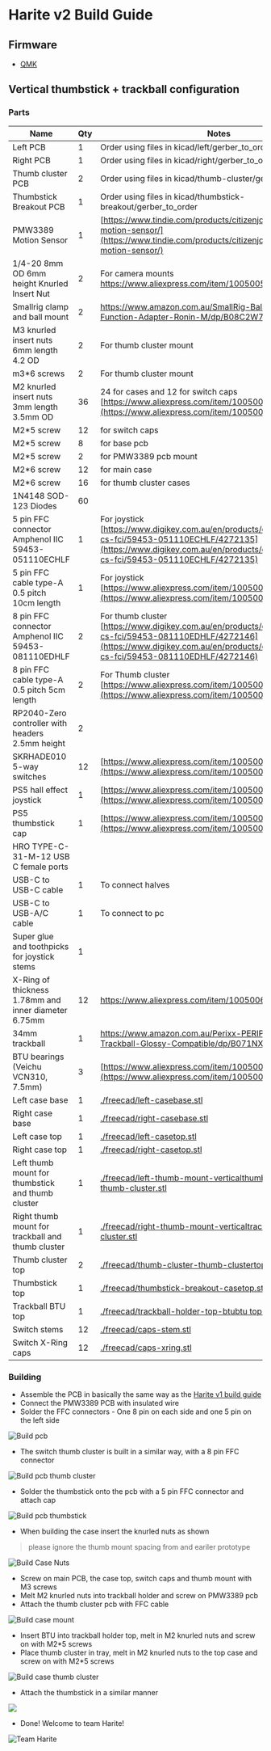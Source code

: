 # Harite v2 Build Guide

## Firmware

- [QMK](https://github.com/dlip/qmk_firmware/tree/dlip/keyboards/haritev2)

## Vertical thumbstick + trackball configuration

### Parts

|  Name                                                    | Qty    | Notes                                                                                                                                                                                                     |
| ---------------------------------------------------- | --- | ---------------------------------------------------------------------------------------------------------------------------------------------------------------------------------------------------- |
| Left PCB                                             | 1   | Order using files in kicad/left/gerber_to_order                                                                                                                                                      |
| Right PCB                                            | 1   | Order using files in kicad/right/gerber_to_order                                                                                                                                                     |
| Thumb cluster PCB                                    | 2   | Order using files in kicad/thumb-cluster/gerber_to_order                                                                                                                                             |
| Thumbstick Breakout PCB                              | 1   | Order using files in kicad/thumbstick-breakout/gerber_to_order                                                                                                                                       |
| PMW3389 Motion Sensor                                | 1   | [https://www.tindie.com/products/citizenjoe/pmw3389-motion-sensor/](https://www.tindie.com/products/citizenjoe/pmw3389-motion-sensor/)                                                               |
| 1/4-20 8mm OD 6mm height Knurled Insert Nut          | 2   | For camera mounts <https://www.aliexpress.com/item/1005005225137961.html>                                                                                                                              |
| Smallrig clamp and ball mount                        | 2   | <https://www.amazon.com.au/SmallRig-Ballhead-Multi-Function-Adapter-Ronin-M/dp/B08C2W7SK6/>                                                                                                            |
| M3 knurled insert nuts 6mm length 4.2 OD             | 2   | For thumb cluster mount                                                                                                                                                                              |
| m3*6 screws                                          | 2   | For thumb cluster mount                                                                                                                                                                              |
| M2 knurled insert nuts 3mm length 3.5mm OD           | 36  | 24 for cases and 12 for switch caps [https://www.aliexpress.com/item/1005003582355741.html](https://www.aliexpress.com/item/1005003582355741.html)                                                   |
| M2*5 screw                                           | 12  | for switch caps                                                                                                                                                                                      |
| M2*5 screw                                           | 8   | for base pcb                                                                                                                                                                                         |
| M2*5 screw                                           | 2   | for PMW3389 pcb mount                                                                                                                                                                                |
| M2*6 screw                                           | 12  | for main case                                                                                                                                                                                        |
| M2*6 screw                                           | 16  | for thumb cluster cases                                                                                                                                                                              |
| 1N4148 SOD-123 Diodes                                | 60  |                                                                                                                                                                                                      |
| 5 pin FFC connector Amphenol IIC 59453-051110ECHLF   | 1   | For joystick [https://www.digikey.com.au/en/products/detail/amphenol-cs-fci/59453-051110ECHLF/4272135](https://www.digikey.com.au/en/products/detail/amphenol-cs-fci/59453-051110ECHLF/4272135)      |
| 5 pin FFC cable type-A 0.5 pitch 10cm length         | 1   | For joystick [https://www.aliexpress.com/item/1005006274471212.html](https://www.aliexpress.com/item/1005006274471212.html)                                                                          |
| 8 pin FFC connector Amphenol IIC 59453-081110EDHLF   | 2   | For thumb cluster [https://www.digikey.com.au/en/products/detail/amphenol-cs-fci/59453-081110EDHLF/4272146](https://www.digikey.com.au/en/products/detail/amphenol-cs-fci/59453-081110EDHLF/4272146) |
| 8 pin FFC cable type-A 0.5 pitch 5cm length          | 2   | For Thumb cluster [https://www.aliexpress.com/item/1005006274471212.html](https://www.aliexpress.com/item/1005006274471212.html)                                                                     |
| RP2040-Zero controller with headers 2.5mm height     | 2   |                                                                                                                                                                                                      |
| SKRHADE010 5-way switches                            | 12  | [https://www.aliexpress.com/item/1005008022179292.html](https://www.aliexpress.com/item/1005008022179292.html)                                                                                       |
| PS5 hall effect joystick                             | 1   | [https://www.aliexpress.com/item/1005006282848536.html](https://www.aliexpress.com/item/1005006282848536.html)                                                                                       |
| PS5 thumbstick cap                             | 1   | [https://www.aliexpress.com/item/1005006565311749.html](https://www.aliexpress.com/item/1005006565311749.html)                                                                                       |
| HRO TYPE-C-31-M-12 USB C female ports                |     |                                                                                                                                                                                                      |
| USB-C to USB-C cable                                 | 1   | To connect halves                                                                                                                                                                                    |
| USB-C to USB-A/C cable                               | 1   | To connect to pc                                                                                                                                                                                     |
| Super glue and toothpicks for joystick stems         | 1   |                                                                                                                                                                                                      |
| X-Ring of thickness 1.78mm and inner diameter 6.75mm | 12  | <https://www.aliexpress.com/item/1005006039394059.html>                                                                                                                                                |
| 34mm trackball                                       | 1   | <https://www.amazon.com.au/Perixx-PERIPRO-303GR-Trackball-Glossy-Compatible/dp/B071NX7Y2J?th=1>                                                                                                        |
| BTU bearings (Veichu VCN310, 7.5mm)                  | 3   | [https://www.aliexpress.com/item/1005003066404497.html](https://www.aliexpress.com/item/1005003066404497.html)                                                                                       |
| Left case base | 1 | [./freecad/left-casebase.stl](./freecad/left-casebase.stl) |
| Right case base | 1 | [./freecad/right-casebase.stl](./freecad/right-casebase.stl) |
| Left case top | 1 | [./freecad/left-casetop.stl](./freecad/left-casetop.stl) |
| Right case top | 1 | [./freecad/right-casetop.stl](./freecad/right-casetop.stl) |
| Left thumb mount for thumbstick and thumb cluster | 1 | [./freecad/left-thumb-mount-verticalthumbstick-and-thumb-cluster.stl](./freecad/left-thumb-mount-verticalthumbstick-and-thumb-cluster.stl) |
| Right thumb mount for trackball and thumb cluster | 1 | [./freecad/right-thumb-mount-verticaltrackball-and-thumb-cluster.stl](./freecad/left-thumb-mount-verticalthumbstick-and-thumb-cluster.stl) |
| Thumb cluster top| 2 | [./freecad/thumb-cluster-thumb-clustertop.stl](./freecad/thumb-cluster-thumb-clustertop.stl) |
| Thumbstick top| 1 | [./freecad/thumbstick-breakout-casetop.stl](./freecad/thumbstick-breakout-casetop.stl) |
| Trackball BTU top| 1 | [./freecad/trackball-holder-top-btubtu top.stl](./freecad/trackball-holder-top-btubtu%20top.stl) |
| Switch stems | 12 | [./freecad/caps-stem.stl](./freecad/caps-stem.stl)|
| Switch X-Ring caps | 12 | [./freecad/caps-xring.stl](./freecad/caps-xring.stl)|

### Building

- Assemble the PCB in basically the same way as the [Harite v1 build guide](https://github.com/dlip/harite/blob/main/build.md)
- Connect the PMW3389 PCB with insulated wire
- Solder the FFC connectors - One 8 pin on each side and one 5 pin on the left side

![Build pcb](./images/build-pcb.jpg)

- The switch thumb cluster is built in a similar way, with a 8 pin FFC connector

![Build pcb thumb cluster](./images/build-pcb-thumb-cluster.jpg)

- Solder the thumbstick onto the pcb with a 5 pin FFC connector and attach cap

![Build pcb thumbstick](./images/build-pcb-thumbstick.jpg)

- When building the case insert the knurled nuts as shown

> please ignore the thumb mount spacing from and eariler prototype

![Build Case Nuts](./images/build-case-nuts.jpg)

- Screw on main PCB, the case top, switch caps and thumb mount with M3 screws
- Melt M2 knurled nuts into trackball holder and screw on PMW3389 pcb
- Attach the thumb cluster pcb with FFC cable

![Build case mount](./images/build-case-mount.jpg)

- Insert BTU into trackball holder top, melt in M2 knurled nuts and screw on with M2*5 screws
- Place thumb cluster in tray, melt in M2 knurled nuts to the top case and screw on with M2*5 screws

![Build case thumb cluster](./images/build-case-thumb-cluster.jpg)

- Attach the thumbstick in a similar manner

![](./images/build-case-thumbstick.jpg)

- Done! Welcome to team Harite!

![Team Harite](./images/team-harite.jpg)
